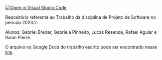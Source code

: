 [![Open in Visual Studio Code](https://classroom.github.com/assets/open-in-vscode-718a45dd9cf7e7f842a935f5ebbe5719a5e09af4491e668f4dbf3b35d5cca122.svg)](https://classroom.github.com/online_ide?assignment_repo_id=11907281&assignment_repo_type=AssignmentRepo)

Repositório referente ao Trabalho da disciplina de Projeto de Software no período 2023.2.

Alunos: Gabriel Breder, Gabriela Pinheiro, Lucas Resende, Rafael Aguiar e Raian Pierre

O arquivo no Google Docs do trabalho escrito pode ser encontrado nesse [link](https://docs.google.com/document/d/1J7rvrno4a1jZciDY2p-RtBa2dM4BiyEKuyY2MKS0eQs/edit?usp=sharing).